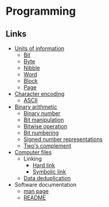 # Programming

## Links

- [Units of information](https://en.wikipedia.org/wiki/Units_of_information)
  - [Bit](https://en.wikipedia.org/wiki/Bit)
  - [Byte](https://en.wikipedia.org/wiki/Byte)
  - [Nibble](https://en.wikipedia.org/wiki/Nibble)
  - [Word](https://en.wikipedia.org/wiki/Word_(computer_architecture))
  - [Block](https://en.wikipedia.org/wiki/Block_(data_storage))
  - [Page](https://en.wikipedia.org/wiki/Page_(computer_memory))
- [Character encoding](https://en.wikipedia.org/wiki/Character_encoding)
  - [ASCII](https://en.wikipedia.org/wiki/ASCII)
- [Binary arithmetic](https://en.wikipedia.org/wiki/Category:Binary_arithmetic)
  - [Binary number](https://en.wikipedia.org/wiki/Binary_number)
  - [Bit manipulation](https://en.wikipedia.org/wiki/Bit_manipulation)
  - [Bitwise operation](https://en.wikipedia.org/wiki/Bitwise_operation)
  - [Bit numbering](https://en.wikipedia.org/wiki/Bit_numbering)
  - [Signed number representations](https://en.wikipedia.org/wiki/Signed_number_representations)
  - [Two's complement](https://en.wikipedia.org/wiki/Two%27s_complement)
- [Computer files](https://en.wikipedia.org/wiki/Computer_file)
  - Linking
    - [Hard link](https://en.wikipedia.org/wiki/Hard_link)
    - [Symbolic link](https://en.wikipedia.org/wiki/Symbolic_link)
  - [Data deduplication](https://en.wikipedia.org/wiki/Storage_de-duplication)
- Software documentation
  - [man page](https://en.wikipedia.org/wiki/Man_page)
  - [README](https://en.wikipedia.org/wiki/README)

